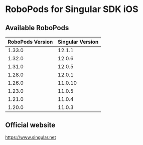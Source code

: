 # RoboPods for Singular SDK iOS

## Available RoboPods

| RoboPods Version | Singular Version |
|------------------|------------------|
| 1.33.0           | 12.1.1           |
| 1.32.0           | 12.0.6           |
| 1.31.0           | 12.0.5           |
| 1.28.0           | 12.0.1           |
| 1.26.0           | 11.0.10          |
| 1.23.0           | 11.0.5           |
| 1.21.0           | 11.0.4           |
| 1.20.0           | 11.0.3           |

## Official website
https://www.singular.net
